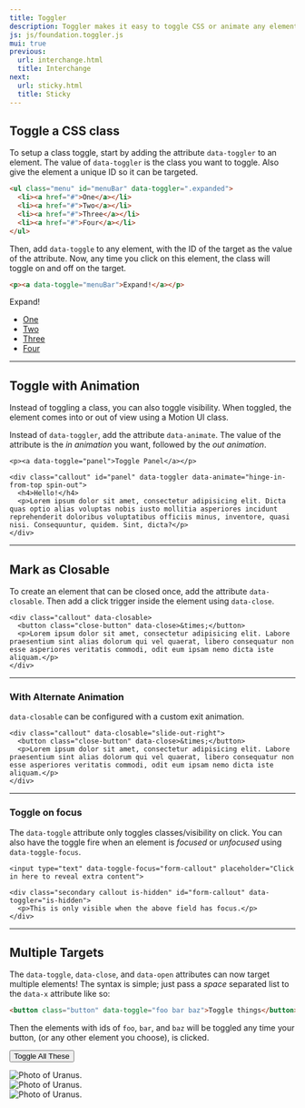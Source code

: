```yaml
---
title: Toggler
description: Toggler makes it easy to toggle CSS or animate any element with a click.
js: js/foundation.toggler.js
mui: true
previous:
  url: interchange.html
  title: Interchange
next:
  url: sticky.html
  title: Sticky
---
```


## Toggle a CSS class

To setup a class toggle, start by adding the attribute `data-toggler` to an element. The value of `data-toggler` is the class you want to toggle. Also give the element a unique ID so it can be targeted.

```html
<ul class="menu" id="menuBar" data-toggler=".expanded">
  <li><a href="#">One</a></li>
  <li><a href="#">Two</a></li>
  <li><a href="#">Three</a></li>
  <li><a href="#">Four</a></li>
</ul>
```

Then, add `data-toggle` to any element, with the ID of the target as the value of the attribute. Now, any time you click on this element, the class will toggle on and off on the target.

```html
<p><a data-toggle="menuBar">Expand!</a></p>
```

<p><a data-toggle="menuBar">Expand!</a></p>

<ul class="menu" id="menuBar" data-toggler=".expanded">
  <li><a href="#">One</a></li>
  <li><a href="#">Two</a></li>
  <li><a href="#">Three</a></li>
  <li><a href="#">Four</a></li>
</ul>

---

## Toggle with Animation

Instead of toggling a class, you can also toggle visibility. When toggled, the element comes into or out of view using a Motion UI class.

Instead of `data-toggler`, add the attribute `data-animate`. The value of the attribute is the *in animation* you want, followed by the *out animation*.

```html_example
<p><a data-toggle="panel">Toggle Panel</a></p>

<div class="callout" id="panel" data-toggler data-animate="hinge-in-from-top spin-out">
  <h4>Hello!</h4>
  <p>Lorem ipsum dolor sit amet, consectetur adipisicing elit. Dicta quas optio alias voluptas nobis iusto mollitia asperiores incidunt reprehenderit doloribus voluptatibus officiis minus, inventore, quasi nisi. Consequuntur, quidem. Sint, dicta?</p>
</div>
```

---

## Mark as Closable

To create an element that can be closed once, add the attribute `data-closable`. Then add a click trigger inside the element using `data-close`.

```html_example
<div class="callout" data-closable>
  <button class="close-button" data-close>&times;</button>
  <p>Lorem ipsum dolor sit amet, consectetur adipisicing elit. Labore praesentium sint alias dolorum qui vel quaerat, libero consequatur non esse asperiores veritatis commodi, odit eum ipsam nemo dicta iste aliquam.</p>
</div>
```

---

### With Alternate Animation

`data-closable` can be configured with a custom exit animation.

```html_example
<div class="callout" data-closable="slide-out-right">
  <button class="close-button" data-close>&times;</button>
  <p>Lorem ipsum dolor sit amet, consectetur adipisicing elit. Labore praesentium sint alias dolorum qui vel quaerat, libero consequatur non esse asperiores veritatis commodi, odit eum ipsam nemo dicta iste aliquam.</p>
</div>
```

---

### Toggle on focus

The `data-toggle` attribute only toggles classes/visibility on click. You can also have the toggle fire when an element is *focused* or *unfocused* using `data-toggle-focus`.

```html_example
<input type="text" data-toggle-focus="form-callout" placeholder="Click in here to reveal extra content">

<div class="secondary callout is-hidden" id="form-callout" data-toggler="is-hidden">
  <p>This is only visible when the above field has focus.</p>
</div>
```

---

## Multiple Targets

The `data-toggle`, `data-close`, and `data-open` attributes can now target multiple elements! The syntax is simple; just pass a *space* separated list to the `data-x` attribute like so:
```html
<button class="button" data-toggle="foo bar baz">Toggle things</button>
```
Then the elements with ids of `foo`, `bar`, and `baz` will be toggled any time your button, (or any other element you choose), is clicked.

<button class="button primary" data-toggle="thumb1 thumb2 thumb3">Toggle All These</button>
<div class="row">
  <div class="small-4 columns">
    <img class="thumbnail" id="thumb1" data-toggler data-animate="hinge-in-from-top spin-out" src="assets/img/thumbnail/01.jpg" alt="Photo of Uranus.">
  </div>
  <div class="small-4 columns">
    <img class="thumbnail" id="thumb2" data-toggler data-animate="hinge-in-from-top spin-out" src="assets/img/thumbnail/02.jpg" alt="Photo of Uranus.">
  </div>
  <div class="small-4 columns">
    <img class="thumbnail" id="thumb3" data-toggler data-animate="hinge-in-from-top spin-out" src="assets/img/thumbnail/03.jpg" alt="Photo of Uranus.">
  </div>
</div>
